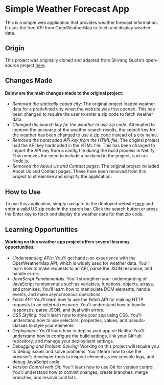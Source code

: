 # Simple Weather Forecast App

This is a simple web application that provides weather forecast information. It uses the free API from OpenWeatherMap to fetch and display weather data.

## Origin

This project was originally cloned and adapted from Shivang Gupta's open-source project [here](https://github.com/shivang21007/Weather-forcast). 

## Changes Made

#### Below are the main changes made to the original project:

- *Removed the statically coded city:* The original project loaded weather data for a predefined city when the website was first opened. This has been changed to require the user to enter a zip code to fetch weather data.
- *Changed the search key for the weather to use zip code:* Attempted to improve the accuracy of the weather search results, the search key for the weather has been changed to use a zip code instead of a city name.
- *Removed the hardcoded API key from the HTML file:* The original project had the API key hardcoded in the HTML file. This has been changed to import the API key from a config file during the build process in Netlify. This removes the need to include a backend in the project, such as Node.js.
- *Removed the About Us and Contact pages:* The original project included About Us and Contact pages. These have been removed from this project to streamline and simplify the application.

## How to Use

To use this application, simply navigate to the deployed website [here](https://simple-openweatherapp.netlify.app/) and enter a valid US zip code in the search bar. Click the search button or press the Enter key to fetch and display the weather data for that zip code.

## Learning Opportunities

#### Working on this weather app project offers several learning opportunities:

- *Understanding APIs:* You'll get hands-on experience with the OpenWeatherMap API, which is widely used for weather data. You'll learn how to make requests to an API, parse the JSON response, and handle errors.
- *JavaScript Fundamentals:* You'll strengthen your understanding of JavaScript fundamentals such as variables, functions, objects, arrays, and promises. You'll learn how to manipulate DOM elements, handle events, and make asynchronous operations.
- *Fetch API:* You'll learn how to use the Fetch API for making HTTP requests to an external resource. You'll understand how to handle responses, parse JSON, and deal with errors.
- *CSS Styling:* You'll learn how to style your app using CSS. You'll understand how to use selectors, properties, values, and pseudo-classes to style your elements.
- *Deployment:* You'll learn how to deploy your app on Netlify. You'll understand how to configure the build settings, link your GitHub repository, and manage your deployment settings.
- *Debugging and Problem Solving:* Working on this project will require you to debug issues and solve problems. You'll learn how to use the browser's developer tools to inspect elements, view console logs, and debug JavaScript code.
- *Version Control with Git:* You'll learn how to use Git for version control. You'll understand how to commit changes, create branches, merge branches, and resolve conflicts.